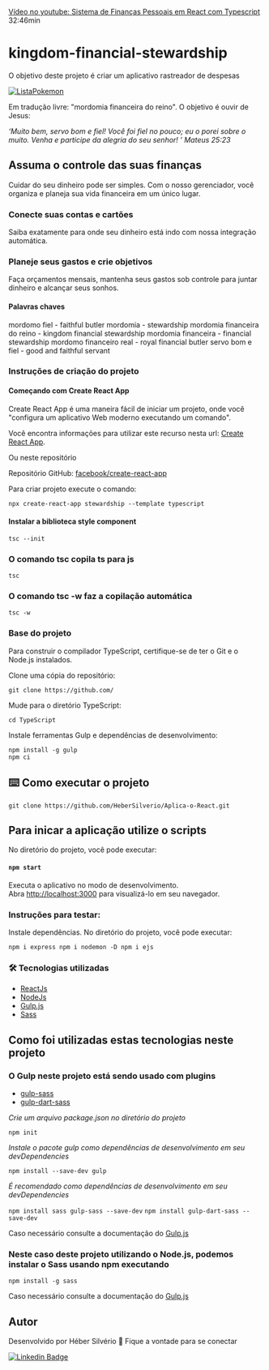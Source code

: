 [Vídeo no youtube: Sistema de Finanças Pessoais em React com Typescript](https://youtu.be/_hytKpMc04E)
32:46min

# kingdom-financial-stewardship

O  objetivo deste projeto é criar um aplicativo rastreador de despesas

<a target="_blank" rel="noopener noreferrer" href="https://github.com/HeberSilverio/Aplica-o-React/blob/main/lista-pokemon/src/img/ListaPokemonGif.gif">
    <img src="https://github.com/HeberSilverio/Aplica-o-React/blob/main/lista-pokemon/src/img/ListaPokemonGif.gif" alt="ListaPokemon" style="max-width: 40%;">
</a> </br>

Em tradução livre: "mordomia financeira do reino". 
O objetivo é ouvir de Jesus:

*‘Muito bem, servo bom e fiel! Você foi fiel no pouco; eu o porei sobre o muito. Venha e participe da alegria do seu senhor! ’* *_Mateus 25:23_*

## Assuma o controle das suas finanças
Cuidar do seu dinheiro pode ser simples. Com o nosso gerenciador, você organiza e planeja sua vida financeira em um único lugar.

### Conecte suas contas e cartões

Saiba exatamente para onde seu dinheiro está indo com nossa integração automática.

### Planeje seus gastos e crie objetivos

Faça orçamentos mensais, mantenha seus gastos sob controle para juntar dinheiro e alcançar seus sonhos.


#### Palavras chaves
mordomo fiel - faithful butler
mordomia - stewardship
mordomia financeira do reino - kingdom financial stewardship
mordomia financeira - financial stewardship
mordomo financeiro real - royal financial butler
servo bom e fiel - good and faithful servant

### Instruções de criação do projeto

#### Começando com Create React App

Create React App é uma maneira fácil de iniciar um projeto, onde você "configura um aplicativo Web moderno executando um comando".

Você encontra informações para utilizar este recurso nesta url: 
[Create React App](https://create-react-app.dev/).

Ou neste repositório

Repositório GitHub: [facebook/create-react-app](https://github.com/facebook/create-react-app)

Para criar projeto execute o comando:

`npx create-react-app stewardship --template typescript`

#### Instalar a biblioteca style component

`tsc --init`

### O comando tsc copila ts para js

`tsc`

### O comando tsc -w faz a copilação automática

`tsc -w`

### Base do projeto
Para construir o compilador TypeScript, certifique-se de ter o Git e o Node.js instalados.

Clone uma cópia do repositório:

`git clone https://github.com/`

Mude para o diretório TypeScript:

`cd TypeScript`

Instale ferramentas Gulp e dependências de desenvolvimento:

```
npm install -g gulp
npm ci
```







## ⌨️ Como executar o projeto
``` Clonando o repositório
git clone https://github.com/HeberSilverio/Aplica-o-React.git

```

## Para inicar a aplicação utilize o scripts 

No diretório do projeto, você pode executar:

#### `npm start`

Executa o aplicativo no modo de desenvolvimento.\
Abra [http://localhost:3000](http://localhost:3000) para visualizá-lo em seu navegador.

### Instruções para testar: 

Instale dependências. No diretório do projeto, você pode executar:

`npm i express npm i nodemon -D npm i ejs`


### 🛠️ Tecnologias utilizadas
* <a href="https://pt-br.reactjs.org/" rel="nofollow">ReactJs</a>
* <a href="https://nodejs.org/en/" rel="nofollow">NodeJs</a>
* <a href="https://gulpjs.com/" rel="nofollow">Gulp.js</a>
* <a href="https://sass-lang.com/" rel="nofollow">Sass</a>

## Como foi utilizadas estas tecnologias neste projeto



### O Gulp neste projeto está sendo usado com plugins

- [gulp-sass](https://www.npmjs.com/package/gulp-sass)
- [gulp-dart-sass](https://www.npmjs.com/package/gulp-sass)

*Crie um arquivo package.json no diretório do projeto*

`npm init`

*Instale o pacote gulp como dependências de desenvolvimento em seu devDependencies*

`npm install --save-dev gulp`

*É recomendado como dependências de desenvolvimento em seu devDependencies*

`npm install sass gulp-sass --save-dev`
`npm install gulp-dart-sass --save-dev`

Caso necessário consulte a documentação do <a href="https://gulpjs.com/" rel="nofollow">Gulp.js</a>

### Neste caso deste projeto utilizando o Node.js, podemos instalar o Sass usando npm executando

`npm install -g sass`

Caso necessário consulte a documentação do <a href="https://gulpjs.com/" rel="nofollow">Gulp.js</a>



## Autor
Desenvolvido por Héber Silvério 👋 Fique a vontade para se conectar

<a href="https://www.linkedin.com/in/hebersilverio/" rel="nofollow"><img src="https://camo.githubusercontent.com/c93fed3759c4a34198be7edef401a101e9454245/68747470733a2f2f696d672e736869656c64732e696f2f62616467652f6c696e6b6564696e2d2532333030373742352e7376673f267374796c653d666f722d7468652d6261646765266c6f676f3d6c696e6b6564696e266c6f676f436f6c6f723d7768697465266c696e6b3d68747470733a2f2f7777772e6c696e6b6564696e2e636f6d2f696e2f6d617263696c696f636f72726569612f" alt="Linkedin Badge" data-canonical-src="https://img.shields.io/badge/linkedin-%230077B5.svg?&amp;style=for-the-badge&amp;logo=linkedin&amp;logoColor=white&amp;link=https://www.linkedin.com/in/hebersilverio/" style="max-width:100%;"></a>

